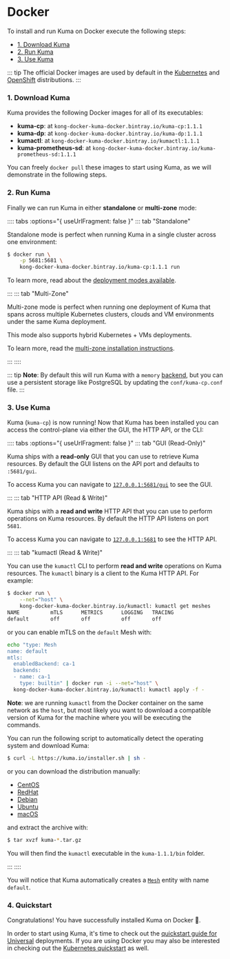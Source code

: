 # Docker

To install and run Kuma on Docker execute the following steps:

* [1. Download Kuma](#_1-download-kuma)
* [2. Run Kuma](#_2-run-kuma)
* [3. Use Kuma](#_3-use-kuma)

::: tip
The official Docker images are used by default in the [Kubernetes](/docs/1.1.1/installation/kubernetes/) and [OpenShift](/docs/1.1.1/installation/openshift/) distributions.
:::

### 1. Download Kuma

Kuma provides the following Docker images for all of its executables:

* **kuma-cp**: at `kong-docker-kuma-docker.bintray.io/kuma-cp:1.1.1`
* **kuma-dp**: at `kong-docker-kuma-docker.bintray.io/kuma-dp:1.1.1`
* **kumactl**: at `kong-docker-kuma-docker.bintray.io/kumactl:1.1.1`
* **kuma-prometheus-sd**: at `kong-docker-kuma-docker.bintray.io/kuma-prometheus-sd:1.1.1`

You can freely `docker pull` these images to start using Kuma, as we will demonstrate in the following steps.

### 2. Run Kuma

Finally we can run Kuma in either **standalone** or **multi-zone** mode:

:::: tabs :options="{ useUrlFragment: false }"
::: tab "Standalone"

Standalone mode is perfect when running Kuma in a single cluster across one environment:

```sh
$ docker run \
    -p 5681:5681 \
    kong-docker-kuma-docker.bintray.io/kuma-cp:1.1.1 run
```

To learn more, read about the [deployment modes available](/docs/1.1.1/documentation/deployments/).

:::
::: tab "Multi-Zone"

Multi-zone mode is perfect when running one deployment of Kuma that spans across multiple Kubernetes clusters, clouds and VM environments under the same Kuma deployment. 

This mode also supports hybrid Kubernetes + VMs deployments.

To learn more, read the [multi-zone installation instructions](/docs/1.1.1/documentation/deployments/).

:::
::::

::: tip
**Note**: By default this will run Kuma with a `memory` [backend](../../documentation/backends), but you can use a persistent storage like PostgreSQL by updating the `conf/kuma-cp.conf` file.
:::

### 3. Use Kuma

Kuma (`kuma-cp`) is now running! Now that Kuma has been installed you can access the control-plane via either the GUI, the HTTP API, or the CLI:

:::: tabs :options="{ useUrlFragment: false }"
::: tab "GUI (Read-Only)"

Kuma ships with a **read-only** GUI that you can use to retrieve Kuma resources. By default the GUI listens on the API port and defaults to `:5681/gui`. 

To access Kuma you can navigate to [`127.0.0.1:5681/gui`](http://127.0.0.1:5681/gui) to see the GUI.

:::
::: tab "HTTP API (Read & Write)"

Kuma ships with a **read and write** HTTP API that you can use to perform operations on Kuma resources. By default the HTTP API listens on port `5681`.

To access Kuma you can navigate to [`127.0.0.1:5681`](http://127.0.0.1:5681) to see the HTTP API.

:::
::: tab "kumactl (Read & Write)"

You can use the `kumactl` CLI to perform **read and write** operations on Kuma resources. The `kumactl` binary is a client to the Kuma HTTP API. For example:

```sh
$ docker run \
    --net="host" \
    kong-docker-kuma-docker.bintray.io/kumactl: kumactl get meshes
NAME          mTLS      METRICS      LOGGING   TRACING
default       off       off          off       off
```

or you can enable mTLS on the `default` Mesh with:

```sh
echo "type: Mesh
name: default
mtls:
  enabledBackend: ca-1
  backends:
  - name: ca-1
    type: builtin" | docker run -i --net="host" \
  kong-docker-kuma-docker.bintray.io/kumactl: kumactl apply -f -
```

**Note**: we are running `kumactl` from the Docker container on the same network as the `host`, but most likely you want to download a compatible version of Kuma for the machine where you will be executing the commands.

You can run the following script to automatically detect the operating system and download Kuma:

```sh
$ curl -L https://kuma.io/installer.sh | sh -
```

or you can download the distribution manually:

* [CentOS](https://kong.bintray.com/kuma/kuma-1.1.1-centos-amd64.tar.gz)
* [RedHat](https://kong.bintray.com/kuma/kuma-1.1.1-rhel-amd64.tar.gz)
* [Debian](https://kong.bintray.com/kuma/kuma-1.1.1-debian-amd64.tar.gz)
* [Ubuntu](https://kong.bintray.com/kuma/kuma-1.1.1-ubuntu-amd64.tar.gz)
* [macOS](https://kong.bintray.com/kuma/kuma-1.1.1-darwin-amd64.tar.gz)

and extract the archive with:

```sh
$ tar xvzf kuma-*.tar.gz
```

You will then find the `kumactl` executable in the `kuma-1.1.1/bin` folder.

:::
::::

You will notice that Kuma automatically creates a [`Mesh`](../../policies/mesh) entity with name `default`.

### 4. Quickstart

Congratulations! You have successfully installed Kuma on Docker 🚀. 

In order to start using Kuma, it's time to check out the [quickstart guide for Universal](/docs/1.1.1/quickstart/universal/) deployments. If you are using Docker you may also be interested in checking out the [Kubernetes quickstart](/docs/1.1.1/quickstart/kubernetes/) as well.
